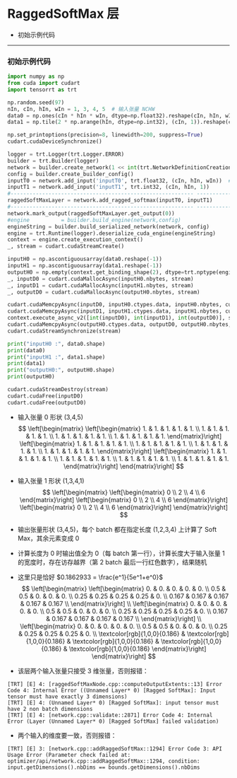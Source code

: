# RaggedSoftMax 层
+ 初始示例代码

---
### 初始示例代码
```python
import numpy as np
from cuda import cudart
import tensorrt as trt

np.random.seed(97)
nIn, cIn, hIn, wIn = 1, 3, 4, 5  # 输入张量 NCHW
data0 = np.ones(cIn * hIn * wIn, dtype=np.float32).reshape(cIn, hIn, wIn)  # 输入数据
data1 = np.tile(2 * np.arange(hIn, dtype=np.int32), (cIn, 1)).reshape(cIn, hIn, 1)

np.set_printoptions(precision=8, linewidth=200, suppress=True)
cudart.cudaDeviceSynchronize()

logger = trt.Logger(trt.Logger.ERROR)
builder = trt.Builder(logger)
network = builder.create_network(1 << int(trt.NetworkDefinitionCreationFlag.EXPLICIT_BATCH))
config = builder.create_builder_config()
inputT0 = network.add_input('inputT0', trt.float32, (cIn, hIn, wIn))  # 两个张量都只要 3 维
inputT1 = network.add_input('inputT1', trt.int32, (cIn, hIn, 1))
#---------------------------------------------------------- --------------------# 替换部分
raggedSoftMaxLayer = network.add_ragged_softmax(inputT0, inputT1)
#---------------------------------------------------------- --------------------# 替换部分
network.mark_output(raggedSoftMaxLayer.get_output(0))
#engine          = builder.build_engine(network,config)
engineString = builder.build_serialized_network(network, config)
engine = trt.Runtime(logger).deserialize_cuda_engine(engineString)
context = engine.create_execution_context()
_, stream = cudart.cudaStreamCreate()

inputH0 = np.ascontiguousarray(data0.reshape(-1))
inputH1 = np.ascontiguousarray(data1.reshape(-1))
outputH0 = np.empty(context.get_binding_shape(2), dtype=trt.nptype(engine.get_binding_dtype(2)))
_, inputD0 = cudart.cudaMallocAsync(inputH0.nbytes, stream)
_, inputD1 = cudart.cudaMallocAsync(inputH1.nbytes, stream)
_, outputD0 = cudart.cudaMallocAsync(outputH0.nbytes, stream)

cudart.cudaMemcpyAsync(inputD0, inputH0.ctypes.data, inputH0.nbytes, cudart.cudaMemcpyKind.cudaMemcpyHostToDevice, stream)
cudart.cudaMemcpyAsync(inputD1, inputH1.ctypes.data, inputH1.nbytes, cudart.cudaMemcpyKind.cudaMemcpyHostToDevice, stream)
context.execute_async_v2([int(inputD0), int(inputD1), int(outputD0)], stream)
cudart.cudaMemcpyAsync(outputH0.ctypes.data, outputD0, outputH0.nbytes, cudart.cudaMemcpyKind.cudaMemcpyDeviceToHost, stream)
cudart.cudaStreamSynchronize(stream)

print("inputH0 :", data0.shape)
print(data0)
print("inputH1 :", data1.shape)
print(data1)
print("outputH0:", outputH0.shape)
print(outputH0)

cudart.cudaStreamDestroy(stream)
cudart.cudaFree(inputD0)
cudart.cudaFree(outputD0)
```

+ 输入张量 0 形状 (3,4,5)
$$
\left[\begin{matrix}
    \left[\begin{matrix}
        1. & 1. & 1. & 1. & 1. \\
        1. & 1. & 1. & 1. & 1. \\
        1. & 1. & 1. & 1. & 1. \\
        1. & 1. & 1. & 1. & 1.
    \end{matrix}\right]
    \left[\begin{matrix}
        1. & 1. & 1. & 1. & 1. \\
        1. & 1. & 1. & 1. & 1. \\
        1. & 1. & 1. & 1. & 1. \\
        1. & 1. & 1. & 1. & 1.
    \end{matrix}\right]
    \left[\begin{matrix}
        1. & 1. & 1. & 1. & 1. \\
        1. & 1. & 1. & 1. & 1. \\
        1. & 1. & 1. & 1. & 1. \\
        1. & 1. & 1. & 1. & 1.
    \end{matrix}\right]
\end{matrix}\right]
$$

+ 输入张量 1 形状 (1,3,4,1)
$$
\left[\begin{matrix}
    \left[\begin{matrix}
        0 \\
        2 \\
        4 \\
        6
    \end{matrix}\right]
    \left[\begin{matrix}
        0 \\
        2 \\
        4 \\
        6
    \end{matrix}\right]
    \left[\begin{matrix}
        0 \\
        2 \\
        4 \\
        6
    \end{matrix}\right]
\end{matrix}\right]
$$

+ 输出张量形状 (3,4,5)，每个 batch 都在指定长度 (1,2,3,4) 上计算了 Soft Max，其余元素变成 0
+ 计算长度为 0 时输出值全为 0（每 batch 第一行），计算长度大于输入张量 1 的宽度时，存在访存越界（第 2 batch 最后一行红色数字），结果随机
+ 这里只是恰好 $0.1862933 = \frac{e^1}{5e^1+e^0}$
$$
\left[\begin{matrix}
    \left[\begin{matrix}
        0.    & 0.    & 0.    & 0.    & 0.    \\
        0.5   & 0.5   & 0.    & 0.    & 0.    \\
        0.25  & 0.25  & 0.25  & 0.25  & 0.    \\
        0.167 & 0.167 & 0.167 & 0.167 & 0.167 \\
    \end{matrix}\right] \\
    \left[\begin{matrix}
        0.    & 0.    & 0.    & 0.    & 0.    \\
        0.5   & 0.5   & 0.    & 0.    & 0.    \\
        0.25  & 0.25  & 0.25  & 0.25  & 0.    \\
        0.167 & 0.167 & 0.167 & 0.167 & 0.167 \\
    \end{matrix}\right] \\
    \left[\begin{matrix}
        0.    & 0.    & 0.    & 0.    & 0.    \\
        0.5   & 0.5   & 0.    & 0.    & 0.    \\
        0.25  & 0.25  & 0.25  & 0.25  & 0.    \\
        \textcolor[rgb]{1,0,0}{0.186} & \textcolor[rgb]{1,0,0}{0.186} & \textcolor[rgb]{1,0,0}{0.186} & \textcolor[rgb]{1,0,0}{0.186} & \textcolor[rgb]{1,0,0}{0.186}
    \end{matrix}\right]
\end{matrix}\right]
$$

+ 该层两个输入张量只接受 3 维张量，否则报错：
```
[TRT] [E] 4: [raggedSoftMaxNode.cpp::computeOutputExtents::13] Error Code 4: Internal Error ((Unnamed Layer* 0) [Ragged SoftMax]: Input tensor must have exactly 3 dimensions)
[TRT] [E] 4: (Unnamed Layer* 0) [Ragged SoftMax]: input tensor must have 2 non batch dimensions
[TRT] [E] 4: [network.cpp::validate::2871] Error Code 4: Internal Error (Layer (Unnamed Layer* 0) [Ragged SoftMax] failed validation)
```

+ 两个输入的维度要一致，否则报错：
```
[TRT] [E] 3: [network.cpp::addRaggedSoftMax::1294] Error Code 3: API Usage Error (Parameter check failed at: optimizer/api/network.cpp::addRaggedSoftMax::1294, condition: input.getDimensions().nbDims == bounds.getDimensions().nbDims
```

